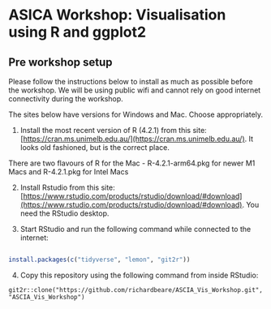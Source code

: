 # ASICA Workshop: Visualisation using R and ggplot2

## Pre workshop setup

Please follow the instructions below to install as much as possible
before the workshop. We will be using public wifi and cannot rely
on good internet connectivity during the workshop.

The sites below have versions for Windows and Mac. Choose appropriately.

1. Install the most recent version of R (4.2.1) from this site: [https://cran.ms.unimelb.edu.au/](https://cran.ms.unimelb.edu.au/). It looks old fashioned, but is the correct place.

There are two flavours of R for the Mac - R-4.2.1-arm64.pkg for newer M1 Macs and R-4.2.1.pkg for Intel Macs

2. Install Rstudio from this site: [https://www.rstudio.com/products/rstudio/download/#download](https://www.rstudio.com/products/rstudio/download/#download). You need the RStudio desktop.

3. Start RStudio and run the following command while connected to the internet:

```R

install.packages(c("tidyverse", "lemon", "git2r"))

```

4. Copy this repository using the following command from inside RStudio:

```
git2r::clone("https://github.com/richardbeare/ASCIA_Vis_Workshop.git", "ASCIA_Vis_Workshop")

```
